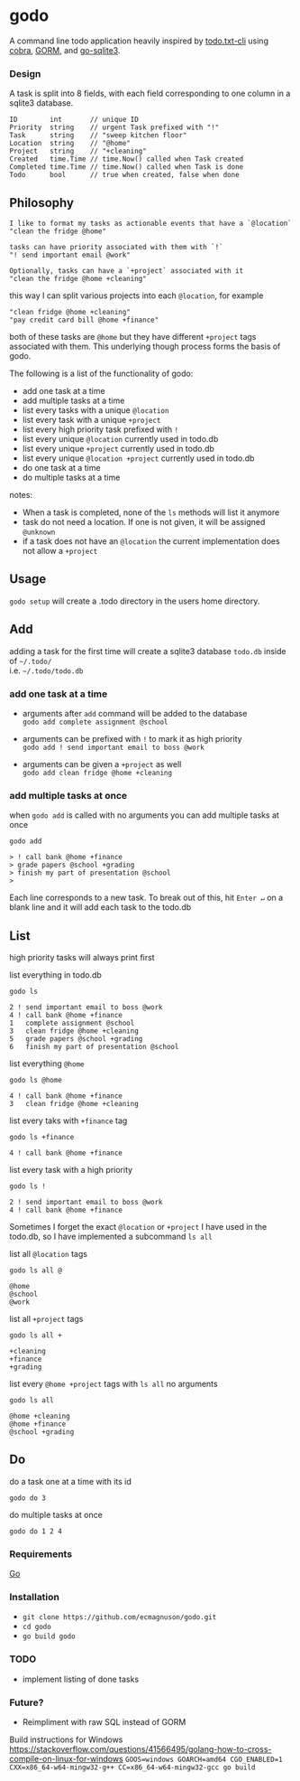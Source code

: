 # godo

A command line todo application heavily inspired by [todo.txt-cli](https://github.com/todotxt/todo.txt-cli) using [cobra](https://github.com/spf13/cobra), [GORM](https://github.com/go-gorm/gorm), and [go-sqlite3](https://github.com/mattn/go-sqlite3).

### Design
A task is split into 8 fields, with each field corresponding to one column in a sqlite3 database.

```
ID        int       // unique ID
Priority  string    // urgent Task prefixed with "!"
Task      string    // "sweep kitchen floor"
Location  string    // "@home"
Project   string    // "+cleaning"
Created   time.Time // time.Now() called when Task created
Completed time.Time // time.Now() called when Task is done
Todo      bool      // true when created, false when done
```

## Philosophy

    I like to format my tasks as actionable events that have a `@location`
    "clean the fridge @home"

    tasks can have priority associated with them with `!`
    "! send important email @work"

    Optionally, tasks can have a `+project` associated with it
    "clean the fridge @home +cleaning"

this way I can split various projects into each `@location`, for example

    "clean fridge @home +cleaning"
    "pay credit card bill @home +finance"

both of these tasks are `@home` but they have different `+project` tags associated with them.
This underlying though process forms the basis of godo.

The following is a list of the functionality of godo:

- add one task at a time
- add multiple tasks at a time
- list every tasks with a unique `@location`
- list every task with a unique `+project`
- list every high priority task prefixed with `!`
- list every unique `@location` currently used in todo.db
- list every unique `+project` currently used in todo.db
- list every unique `@location +project` currently used in todo.db
- do one task at a time
- do multiple tasks at a time

notes:

- When a task is completed, none of the `ls` methods will list it anymore
- task do not need a location. If one is not given, it will be assigned `@unknown`
- if a task does not have an `@location` the current implementation does not allow a `+project`


## Usage
`godo setup` will create a .todo directory in the users home directory.

## Add
adding a task for the first time will create a sqlite3 database `todo.db` inside of `~/.todo/`  
i.e. `~/.todo/todo.db`

### add one task at a time


- arguments after `add` command will be added to the database  
	`godo add complete assignment @school`


- arguments can be prefixed with `!` to mark it as high priority  
	`godo add ! send important email to boss @work`


- arguments can be given a `+project` as well  
	`godo add clean fridge @home +cleaning`

### add multiple tasks at once
when `godo add` is called with no arguments you can add multiple tasks at once

```
godo add

> ! call bank @home +finance
> grade papers @school +grading
> finish my part of presentation @school
>
```
Each line corresponds to a new task. To break out of this, hit `Enter ↵` on a blank line and it will add each task to the todo.db

## List
high priority tasks will always print first

list everything in todo.db

```
godo ls

2 ! send important email to boss @work
4 ! call bank @home +finance
1   complete assignment @school
3   clean fridge @home +cleaning
5   grade papers @school +grading
6   finish my part of presentation @school
```

list everything `@home`

```
godo ls @home

4 ! call bank @home +finance
3   clean fridge @home +cleaning
```

list every taks with `+finance` tag

```
godo ls +finance

4 ! call bank @home +finance
```

list every task with a high priority

```
godo ls !

2 ! send important email to boss @work
4 ! call bank @home +finance
```

Sometimes I forget the exact `@location` or `+project` I have used in the todo.db, so I have implemented a subcommand `ls all`

list all `@location` tags 

```
godo ls all @

@home
@school
@work
```

list all `+project` tags 

```
godo ls all +

+cleaning
+finance
+grading
```

list every `@home +project` tags with `ls all` no arguments

```
godo ls all

@home +cleaning
@home +finance
@school +grading
```

## Do
do a task one at a time with its id

```
godo do 3
```

do multiple tasks at once

```
godo do 1 2 4
```

### Requirements
[Go](https://go.dev/)

### Installation
- `git clone https://github.com/ecmagnuson/godo.git`
- `cd godo`
- `go build godo`

### TODO
- implement listing of done tasks


### Future?
- Reimpliment with raw SQL instead of GORM

















Build instructions for Windows  
https://stackoverflow.com/questions/41566495/golang-how-to-cross-compile-on-linux-for-windows
`GOOS=windows GOARCH=amd64 CGO_ENABLED=1 CXX=x86_64-w64-mingw32-g++ CC=x86_64-w64-mingw32-gcc go build`   

